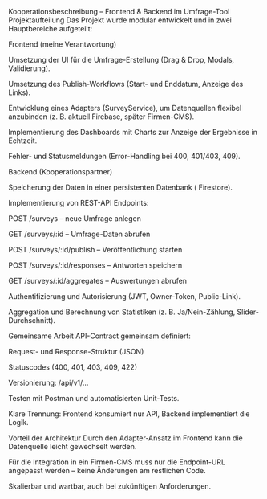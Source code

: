 Kooperationsbeschreibung – Frontend & Backend im Umfrage-Tool
Projektaufteilung
Das Projekt wurde modular entwickelt und in zwei Hauptbereiche aufgeteilt:

Frontend (meine Verantwortung)

Umsetzung der UI für die Umfrage-Erstellung (Drag & Drop, Modals, Validierung).

Umsetzung des Publish-Workflows (Start- und Enddatum, Anzeige des Links).

Entwicklung eines Adapters (SurveyService), um Datenquellen flexibel anzubinden
(z. B. aktuell Firebase, später Firmen-CMS).

Implementierung des Dashboards mit Charts zur Anzeige der Ergebnisse in Echtzeit.

Fehler- und Statusmeldungen (Error-Handling bei 400, 401/403, 409).

Backend (Kooperationspartner)

Speicherung der Daten in einer persistenten Datenbank ( Firestore).

Implementierung von REST-API Endpoints:

POST /surveys – neue Umfrage anlegen

GET /surveys/:id – Umfrage-Daten abrufen

POST /surveys/:id/publish – Veröffentlichung starten

POST /surveys/:id/responses – Antworten speichern

GET /surveys/:id/aggregates – Auswertungen abrufen

Authentifizierung und Autorisierung (JWT, Owner-Token, Public-Link).

Aggregation und Berechnung von Statistiken (z. B. Ja/Nein-Zählung, Slider-Durchschnitt).

Gemeinsame Arbeit
API-Contract gemeinsam definiert:

Request- und Response-Struktur (JSON)

Statuscodes (400, 401, 403, 409, 422)

Versionierung: /api/v1/...

Testen mit Postman und automatisierten Unit-Tests.

Klare Trennung: Frontend konsumiert nur API, Backend implementiert die Logik.

Vorteil der Architektur
Durch den Adapter-Ansatz im Frontend kann die Datenquelle leicht gewechselt werden.

Für die Integration in ein Firmen-CMS muss nur die Endpoint-URL angepasst werden – keine Änderungen am restlichen Code.

Skalierbar und wartbar, auch bei zukünftigen Anforderungen.

